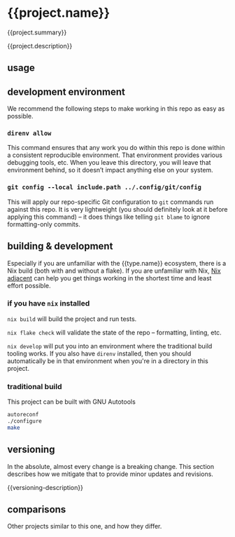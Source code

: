 # {{project.name}}

{{project.summary}}

{{project.description}}

## usage

## development environment

We recommend the following steps to make working in this repo as easy as possible.

### `direnv allow`

This command ensures that any work you do within this repo is done within a consistent reproducible environment. That environment provides various debugging tools, etc. When you leave this directory, you will leave that environment behind, so it doesn’t impact anything else on your system.

### `git config --local include.path ../.config/git/config`

This will apply our repo-specific Git configuration to `git` commands run against this repo. It is very lightweight (you should definitely look at it before applying this command) – it does things like telling `git blame` to ignore formatting-only commits.

## building & development

Especially if you are unfamiliar with the {{type.name}} ecosystem, there is a Nix build (both with and without a flake). If you are unfamiliar with Nix, [Nix adjacent](...) can help you get things working in the shortest time and least effort possible.

### if you have `nix` installed

`nix build` will build the project and run tests.

`nix flake check` will validate the state of the repo – formatting, linting, etc.

`nix develop` will put you into an environment where the traditional build tooling works. If you also have `direnv` installed, then you should automatically be in that environment when you're in a directory in this project.

### traditional build

This project can be built with GNU Autotools
```bash
autoreconf
./configure
make
```

## versioning

In the absolute, almost every change is a breaking change. This section describes how we mitigate that to provide minor updates and revisions.

{{versioning-description}}

## comparisons

Other projects similar to this one, and how they differ.
